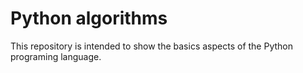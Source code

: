 # Python algorithms

This repository is intended to show the basics aspects of the Python programing language.
